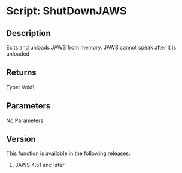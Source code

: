# Script: ShutDownJAWS

## Description

Exits and unloads JAWS from memory. JAWS cannot speak after it is
unloaded

## Returns

Type: Void\

## Parameters

No Parameters

## Version

This function is available in the following releases:

1.  JAWS 4.51 and later

